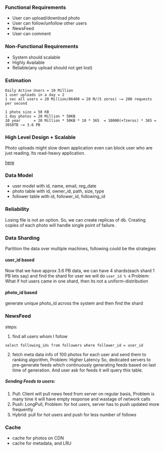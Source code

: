 ### Functional Requirements
- User can upload/download photo
- User can follow/unfollow other users
- NewsFeed
- User can comment

### Non-Functional Requirements
- System should scalable
- Highly Available
- Reliable(any upload should not get lost)

### Estimation

```
Daily Active Users = 10 Million
1 user uploads in a day = 2
1 sec all users = 20 Million/86400 = 20 M/(5 zeros) ~= 200 requests per second

1 photo size = 50 KB
1 day photos = 20 Million * 50KB
10 year      = 20 Million * 50KB * 10 * 365  = 10000(+7zeros) * 365 = 3650TB ~= 3.6 PB
```

### High Level Design + Scalable
Photo uploads might slow down application even can block user who are just reading. Its read-heavy application.

[here](https://docs.google.com/drawings/d/1tD9EMtDOpYioFsz0ngHd4MTN3uQ8EaRjCmKxpHsQSl0/edit?usp=sharing)

### Data Model
- user model with id, name, email, reg_date
- photo table with id, owner_id, path, size, type
- follower table with id, follower_id, following_id

### Reliability
Losing file is not an option. So, we can create replicas of db. Creating copies of each photo will handle single point of failure.

### Data Sharding
Partition the data over multiple machines, following could be the strategies
#### user_id based

Now that we have approx 3.6 PB data, we can have 4 shards(each shard 1 PB lets say) and find the shard for user we will do 
```user_id % 4```
Problem: What if hot users came in one shard, then its not a uniform-distribution

#### photo_id based
generate unique photo_id across the system and then find the shard

### NewsFeed

steps: 

1) find all users whom I follow
```
select following_ids from followers where follower_id = user_id
```

2) fetch meta data info of 100 photos for each user and send them to ranking algorithm, Problem: Higher Latency
So, dedicated servers to pre-generate feeds which continuously generating feeds based on last time of generation. And user ask for feeds it will query this table.

##### Sending Feeds to users:
1) Pull: Client will pull news feed from server on regular basis, Problem is many time it will have empty response and wastage of network calls
2) Push: LongPull, Problem: for hot users, server has to push updated more frequently
3) Hybrid: pull for hot users and push for less number of follows

### Cache
- cache for photos on CDN
- cache for metadata, and LRU




